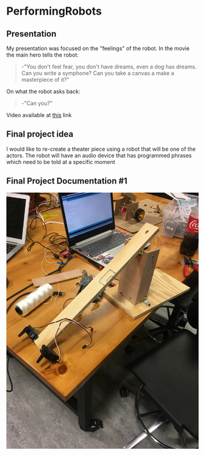 # PerformingRobots


## Presentation
My presentation was focused on the "feelings" of the robot. 
In the movie the main hero tells the robot: 
>-"You don't feel fear, you don't have dreams, even a dog has dreams. Can you write a symphone? Can you take a canvas a make a masterpiece of it?" 

On what the robot asks back: 
>-"Can you?"

Video available at [this](https://www.youtube.com/watch?v=siHfHUm3HGE) link


## Final project idea
I would like to re-create a theater piece using a robot that will be one of the actors. 
The robot will have an audio device that has programmed phrases which need to be told at a specific moment 

## Final Project Documentation #1
![](1.jpg)

